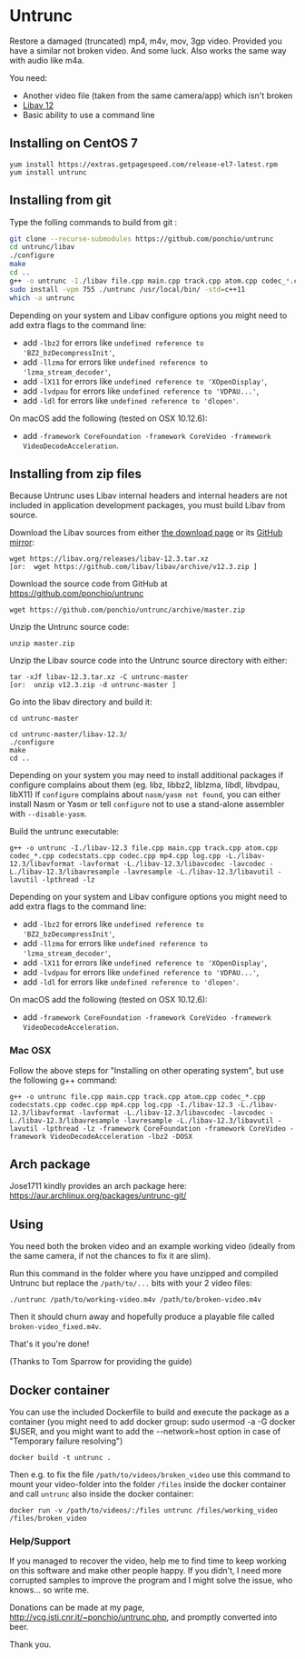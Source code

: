 Untrunc
=======

Restore a damaged (truncated) mp4, m4v, mov, 3gp video. Provided you have a similar not broken video. And some luck. Also works the same way with audio like m4a.

You need:

* Another video file (taken from the same camera/app) which isn't broken
* [Libav 12](https://libav.org/)
* Basic ability to use a command line

## Installing on CentOS 7

    yum install https://extras.getpagespeed.com/release-el7-latest.rpm
    yum install untrunc

## Installing from git

Type the folling commands to build from git :
```bash
git clone --recurse-submodules https://github.com/ponchio/untrunc
cd untrunc/libav
./configure
make
cd ..
g++ -o untrunc -I./libav file.cpp main.cpp track.cpp atom.cpp codec_*.cpp codecstats.cpp codec.cpp mp4.cpp log.cpp -L./libav/libavformat -lavformat -L./libav/libavcodec -lavcodec -L./libav/libavresample -lavresample -L./libav/libavutil -lavutil -lpthread -lz
sudo install -vpm 755 ./untrunc /usr/local/bin/ -std=c++11
which -a untrunc
```

Depending on your system and Libav configure options you might need to add extra flags to the command line:
- add `-lbz2`   for errors like `undefined reference to 'BZ2_bzDecompressInit'`,
- add `-llzma`  for errors like `undefined reference to 'lzma_stream_decoder'`,
- add `-lX11`   for errors like `undefined reference to 'XOpenDisplay'`,
- add `-lvdpau` for errors like `undefined reference to 'VDPAU...'`,
- add `-ldl`    for errors like `undefined reference to 'dlopen'`.

On macOS add the following (tested on OSX 10.12.6):
- add `-framework CoreFoundation -framework CoreVideo -framework VideoDecodeAcceleration`.

## Installing from zip files

Because Untrunc uses Libav internal headers and internal headers are not included in application development packages, you must build Libav from source.

Download the Libav sources from either [the download page](https://libav.org/download/) or its [GitHub mirror](https://github.com/libav/libav/releases):

    wget https://libav.org/releases/libav-12.3.tar.xz
    [or:  wget https://github.com/libav/libav/archive/v12.3.zip ]

Download the source code from GitHub at https://github.com/ponchio/untrunc

    wget https://github.com/ponchio/untrunc/archive/master.zip

Unzip the Untrunc source code:

    unzip master.zip

    
Unzip the Libav source code into the Untrunc source directory with either:

    tar -xJf libav-12.3.tar.xz -C untrunc-master
    [or:  unzip v12.3.zip -d untrunc-master ]

Go into the libav directory and build it:

    cd untrunc-master

    cd untrunc-master/libav-12.3/
    ./configure
    make
    cd ..

Depending on your system you may need to install additional packages if configure complains about them (eg. libz, libbz2, liblzma, libdl, libvdpau, libX11)
If `configure` complains about `nasm/yasm not found`, you can either install Nasm or Yasm or tell `configure` not to use a stand-alone assembler with `--disable-yasm`.

Build the untrunc executable:

    g++ -o untrunc -I./libav-12.3 file.cpp main.cpp track.cpp atom.cpp codec_*.cpp codecstats.cpp codec.cpp mp4.cpp log.cpp -L./libav-12.3/libavformat -lavformat -L./libav-12.3/libavcodec -lavcodec -L./libav-12.3/libavresample -lavresample -L./libav-12.3/libavutil -lavutil -lpthread -lz

Depending on your system and Libav configure options you might need to add extra flags to the command line:
- add `-lbz2`   for errors like `undefined reference to 'BZ2_bzDecompressInit'`,
- add `-llzma`  for errors like `undefined reference to 'lzma_stream_decoder'`,
- add `-lX11`   for errors like `undefined reference to 'XOpenDisplay'`,
- add `-lvdpau` for errors like `undefined reference to 'VDPAU...'`,
- add `-ldl`    for errors like `undefined reference to 'dlopen'`.

On macOS add the following (tested on OSX 10.12.6):
- add `-framework CoreFoundation -framework CoreVideo -framework VideoDecodeAcceleration`.

### Mac OSX

Follow the above steps for "Installing on other operating system", but use the following g++ command:

	g++ -o untrunc file.cpp main.cpp track.cpp atom.cpp codec_*.cpp codecstats.cpp codec.cpp mp4.cpp log.cpp -I./libav-12.3 -L./libav-12.3/libavformat -lavformat -L./libav-12.3/libavcodec -lavcodec -L./libav-12.3/libavresample -lavresample -L./libav-12.3/libavutil -lavutil -lpthread -lz -framework CoreFoundation -framework CoreVideo -framework VideoDecodeAcceleration -lbz2 -DOSX

## Arch package

Jose1711 kindly provides an arch package here: https://aur.archlinux.org/packages/untrunc-git/

## Using

You need both the broken video and an example working video (ideally from the same camera, if not the chances to fix it are slim).

Run this command in the folder where you have unzipped and compiled Untrunc but replace the `/path/to/...` bits with your 2 video files:

    ./untrunc /path/to/working-video.m4v /path/to/broken-video.m4v

Then it should churn away and hopefully produce a playable file called `broken-video_fixed.m4v`.

That's it you're done!

(Thanks to Tom Sparrow for providing the guide)

## Docker container

You can use the included Dockerfile to build and execute the package as a container (you might need to add docker group: sudo usermod -a -G docker $USER, and you might want to add the --network=host option in case of   "Temporary failure resolving")
```
docker build -t untrunc .
```
Then e.g. to fix the file `/path/to/videos/broken_video` use this command to mount your video-folder into the folder `/files`
inside the docker container and call `untrunc` also inside the docker container:
```
docker run -v /path/to/videos/:/files untrunc /files/working_video /files/broken_video
```

### Help/Support

If you managed to recover the video, help me to find time to keep working on this software and make other people happy.
If you didn't, I need more corrupted samples to improve the program and I might solve the issue, who knows... so write me.

Donations can be made at my page, http://vcg.isti.cnr.it/~ponchio/untrunc.php, and promptly converted into beer.

Thank you.
